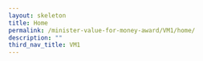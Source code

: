```yaml
---
layout: skeleton
title: Home
permalink: /minister-value-for-money-award/VM1/home/
description: ""
third_nav_title: VM1
---
```

